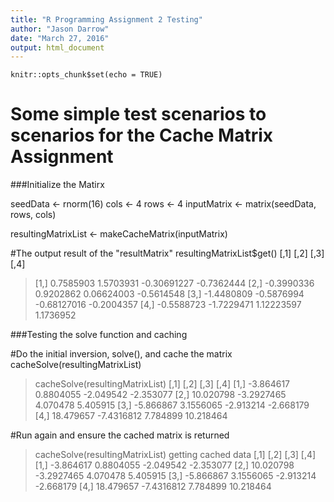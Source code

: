 ```yaml
---
title: "R Programming Assignment 2 Testing"
author: "Jason Darrow"
date: "March 27, 2016"
output: html_document
---
```


```{r setup, include=FALSE}
knitr::opts_chunk$set(echo = TRUE)
```

# Some simple test scenarios to scenarios for the Cache Matrix Assignment

###Initialize the Matirx

seedData <- rnorm(16)
cols <- 4
rows <- 4
inputMatrix <- matrix(seedData, rows, cols)

resultingMatrixList <- makeCacheMatrix(inputMatrix)

#The output result of the "resultMatrix"
resultingMatrixList$get()
           [,1]       [,2]        [,3]       [,4]
>[1,]  0.7585903  1.5703931 -0.30691227 -0.7362444
>[2,] -0.3990336  0.9202862  0.06624003 -0.5614548
>[3,] -1.4480809 -0.5876994 -0.68127016 -0.2004357
>[4,] -0.5588723 -1.7229471  1.12223597  1.1736952

###Testing the solve function and caching

#Do the initial inversion, solve(), and cache the matrix
cacheSolve(resultingMatrixList)

> cacheSolve(resultingMatrixList)
>          [,1]       [,2]      [,3]      [,4]
>[1,] -3.864617  0.8804055 -2.049542 -2.353077
>[2,] 10.020798 -3.2927465  4.070478  5.405915
>[3,] -5.866867  3.1556065 -2.913214 -2.668179
>[4,] 18.479657 -7.4316812  7.784899 10.218464

#Run again and ensure the cached matrix is returned

> cacheSolve(resultingMatrixList)
>getting cached data
>          [,1]       [,2]      [,3]      [,4]
>[1,] -3.864617  0.8804055 -2.049542 -2.353077
>[2,] 10.020798 -3.2927465  4.070478  5.405915
>[3,] -5.866867  3.1556065 -2.913214 -2.668179
>[4,] 18.479657 -7.4316812  7.784899 10.218464
